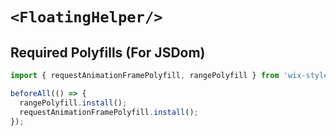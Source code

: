 # `<FloatingHelper/>`

## Required Polyfills (For JSDom)

```javascript
import { requestAnimationFramePolyfill, rangePolyfill } from 'wix-style-react/dist/testkit/polyfills';

beforeAll(() => {
  rangePolyfill.install();
  requestAnimationFramePolyfill.install();
});
```
